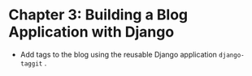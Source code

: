 # Chapter 3: Building a Blog Application with Django

- Add tags to the blog using the reusable Django application `django-taggit` .
